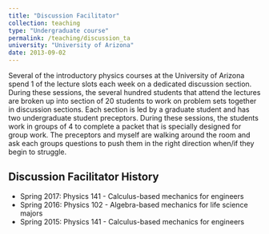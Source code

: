 ```yaml
---
title: "Discussion Facilitator"
collection: teaching
type: "Undergraduate course"
permalink: /teaching/discussion_ta
university: "University of Arizona"
date: 2013-09-02
---
```


Several of the introductory physics courses at the University of Arizona spend 1 of the lecture slots each week on a dedicated discussion section. During these sessions, the several hundred students that attend the lectures are broken up into section of 20 students to work on problem sets together in discussion sections. Each section is led by a graduate student and has two undergraduate student preceptors. During these sessions, the students work in groups of 4 to complete a packet that is specially designed for group work. The preceptors and myself are walking around the room and ask each groups questions to push them in the right direction when/if they begin to struggle.

## Discussion Facilitator History
* Spring 2017: Physics 141 - Calculus-based mechanics for engineers
* Spring 2016: Physics 102 - Algebra-based mechanics for life science majors
* Spring 2015: Physics 141 - Calculus-based mechanics for engineers
